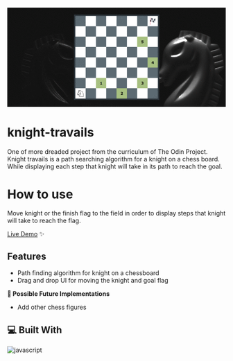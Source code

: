 ![Example Image](./img/knight-animation.gif)

# knight-travails
One of more dreaded project from the curriculum of The Odin Project.
Knight travails is a path searching algorithm for a knight on a chess board. 
While displaying each step that knight will take in its path to reach the goal.

# How to use
Move knight or the finish flag to the field in order to display steps that knight will take to reach the flag.

[Live Demo](https://nikolamilinkovic.github.io/knight-travails/) ✨

## Features
- Path finding algorithm for knight on a chessboard
- Drag and drop UI for moving the knight and goal flag

**🧭 Possible Future Implementations**
- Add other chess figures

## 💻 Built With
![javascript](https://skillicons.dev/icons?i=js,html,css&perline=10)
